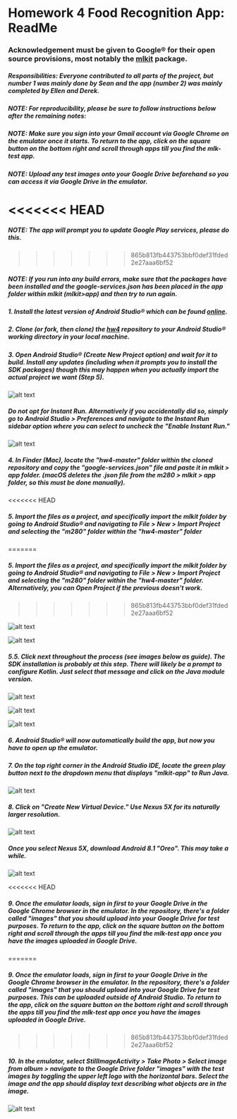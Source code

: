# Homework 4 Food Recognition App: ReadMe

### Acknowledgement must be given to Google® for their open source provisions, most notably the [mlkit](https://github.com/firebase/quickstart-android) package.

##### Responsibilities: Everyone contributed to all parts of the project, but number 1 was mainly done by Sean and the app (number 2) was mainly completed by Ellen and Derek.


##### NOTE: For reproducibility, please be sure to follow instructions below after the remaining notes:

##### NOTE: Make sure you sign into your Gmail account via Google Chrome on the emulator once it starts. To return to the app, click on the square button on the bottom right and scroll through apps till you find the mlk-test app.

##### NOTE: Upload any test images onto your Google Drive beforehand so you can access it via Google Drive in the emulator.

<<<<<<< HEAD
=======
##### NOTE: The app will prompt you to update Google Play services, please do this.

>>>>>>> 865b813fb443753bbf0def31fded2e27aaa6bf52
##### NOTE: If you run into any build errors, make sure that the packages have been installed and the google-services.json has been placed in the app folder within mlkit (mlkit>app) and then try to run again.


##### 1. Install the latest version of Android Studio® which can be found [online](https://developer.android.com/studio/install).

##### 2. Clone (or fork, then clone) the [hw4](https://github.com/seancampeau/hw4) repository to your Android Studio® working directory in your local machine.

##### 3. Open Android Studio® (Create New Project option) and wait for it to build. Install any updates (including when it prompts you to install the SDK packages) though this may happen when you actually import the actual project we want (Step 5).

![alt text](https://i.imgur.com/fYs8mm1.png)

##### Do not opt for Instant Run. Alternatively if you accidentally did so, simply go to Android Studio > Preferences and navigate to the Instant Run sidebar option where you can select to uncheck the "Enable Instant Run."

![alt text](https://i.imgur.com/1ibb5oR.png)
  
##### 4. In Finder (Mac), locate the "hw4-master" folder within the cloned repository and copy the "google-services.json" file and paste it in mlkit > app folder. (macOS deletes the .json file from the m280 > mlkit > app folder, so this must be done manually).

<<<<<<< HEAD
##### 5. Import the files as a project, and specifically import the mlkit folder by going to Android Studio® and navigating to File > New > Import Project and selecting the "m280" folder within the "hw4-master" folder
=======
##### 5. Import the files as a project, and specifically import the mlkit folder by going to Android Studio® and navigating to File > New > Import Project and selecting the "m280" folder within the "hw4-master" folder. Alternatively, you can Open Project if the previous doesn't work.
>>>>>>> 865b813fb443753bbf0def31fded2e27aaa6bf52

![alt text](https://i.imgur.com/hvG4eCR.png)

![alt text](https://i.imgur.com/VFEMeO6.png)

##### 5.5. Click next throughout the process (see images below as guide). The SDK installation is probably at this step. There will likely be a prompt to configure Kotlin. Just select that message and click on the Java module version.

![alt text](https://i.imgur.com/8az58I7.png)

![alt text](https://i.imgur.com/HT2zDEC.png)

![alt text](https://i.imgur.com/NpbrQjR.png)

##### 6. Android Studio® will now automatically build the app, but now you have to open up the emulator.

##### 7. On the top right corner in the Android Studio IDE, locate the green play button next to the dropdown menu that displays "mlkit-app" to Run Java.

![alt text](https://i.imgur.com/mVN62Z2.png)

##### 8. Click on "Create New Virtual Device." Use Nexus 5X for its naturally larger resolution. 

![alt text](https://i.imgur.com/bXJMJjO.png)

##### Once you select Nexus 5X, download Android 8.1 "Oreo". This may take a while.

![alt text](https://i.imgur.com/iuK7RpJ.png)


<<<<<<< HEAD
##### 9. Once the emulator loads, sign in first to your Google Drive in the Google Chrome browser in the emulator. In the repository, there's a folder called "images" that you should upload into your Google Drive for test purposes. To return to the app, click on the square button on the bottom right and scroll through the apps till you find the mlk-test app once you have the images uploaded in Google Drive. 
=======
##### 9. Once the emulator loads, sign in first to your Google Drive in the Google Chrome browser in the emulator. In the repository, there's a folder called "images" that you should upload into your Google Drive for test purposes. This can be uploaded outside of Android Studio. To return to the app, click on the square button on the bottom right and scroll through the apps till you find the mlk-test app once you have the images uploaded in Google Drive. 
>>>>>>> 865b813fb443753bbf0def31fded2e27aaa6bf52


##### 10. In the emulator, select StillImageActivity > Take Photo > Select image from album > navigate to the Google Drive folder "images" with the test images by toggling the upper left logo with the horizontal bars. Select the image and the app should display text describing what objects are in the image.

![alt text](https://i.imgur.com/etDfMnP.png)

